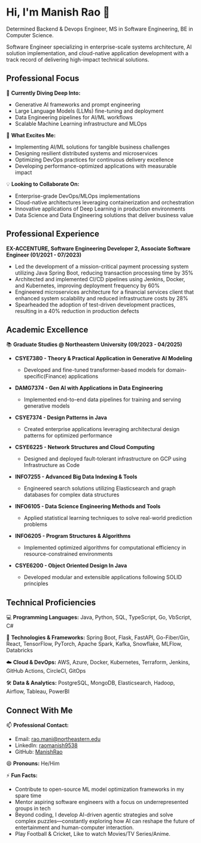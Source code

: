 # Hi, I'm Manish Rao 👋
Determined Backend & Devops Engineer, MS in Software Engineering, BE in Computer Science. 

Software Engineer specializing in enterprise-scale systems architecture, AI solution implementation, and cloud-native application development with a track record of delivering high-impact technical solutions.

## Professional Focus

🌱 **Currently Diving Deep Into:** 
- Generative AI frameworks and prompt engineering
- Large Language Models (LLMs) fine-tuning and deployment
- Data Engineering pipelines for AI/ML workflows
- Scalable Machine Learning infrastructure and MLOps

👀 **What Excites Me:** 
- Implementing AI/ML solutions for tangible business challenges
- Designing resilient distributed systems and microservices
- Optimizing DevOps practices for continuous delivery excellence
- Developing performance-optimized applications with measurable impact

💡 **Looking to Collaborate On:** 
- Enterprise-grade DevOps/MLOps implementations
- Cloud-native architectures leveraging containerization and orchestration
- Innovative applications of Deep Learning in production environments
- Data Science and Data Engineering solutions that deliver business value

## Professional Experience

**EX-ACCENTURE, Software Engineering Developer 2, Associate Software Engineer (01/2021 - 07/2023)**
- Led the development of a mission-critical payment processing system utilizing Java Spring Boot, reducing transaction processing time by 35%
- Architected and implemented CI/CD pipelines using Jenkins, Docker, and Kubernetes, improving deployment frequency by 60%
- Engineered microservices architecture for a financial services client that enhanced system scalability and reduced infrastructure costs by 28%
- Spearheaded the adoption of test-driven development practices, resulting in a 40% reduction in production defects

## Academic Excellence

📚 **Graduate Studies @ Northeastern University (09/2023 - 04/2025)**
- **CSYE7380 - Theory & Practical Application in Generative AI Modeling**
  - Developed and fine-tuned transformer-based models for domain-specific(Finance) applications
  
- **DAMG7374 - Gen AI with Applications in Data Engineering**
  - Implemented end-to-end data pipelines for training and serving generative models
  
- **CSYE7374 - Design Patterns in Java**
  - Created enterprise applications leveraging architectural design patterns for optimized performance
  
- **CSYE6225 - Network Structures and Cloud Computing**
  - Designed and deployed fault-tolerant infrastructure on GCP using Infrastructure as Code
  
- **INFO7255 - Advanced Big Data Indexing & Tools**
  - Engineered search solutions utilizing Elasticsearch and graph databases for complex data structures
  
- **INFO6105 - Data Science Engineering Methods and Tools**
  - Applied statistical learning techniques to solve real-world prediction problems
  
- **INFO6205 - Program Structures & Algorithms**
  - Implemented optimized algorithms for computational efficiency in resource-constrained environments
  
- **CSYE6200 - Object Oriented Design In Java**
  - Developed modular and extensible applications following SOLID principles

## Technical Proficiencies

💻 **Programming Languages:** Java, Python, SQL, TypeScript, Go, VbScript, C#

🔧 **Technologies & Frameworks:** Spring Boot, Flask, FastAPI, Go-Fiber/Gin, React, TensorFlow, PyTorch, Apache Spark, Kafka, Snowflake, MLFlow, Databricks

☁️ **Cloud & DevOps:** AWS, Azure, Docker, Kubernetes, Terraform, Jenkins, GitHub Actions, CircleCI, GitOps

🛠️ **Data & Analytics:** PostgreSQL, MongoDB, Elasticsearch, Hadoop, Airflow, Tableau, PowerBI

## Connect With Me

📫 **Professional Contact:**
- Email: rao.mani@northeastern.edu
- LinkedIn: [raomanish9538](https://www.linkedin.com/in/raomanish9538/)
- GitHub: [ManishRao](https://github.com/rao-manish-24)

😄 **Pronouns:** He/Him

⚡ **Fun Facts:** 
- Contribute to open-source ML model optimization frameworks in my spare time
- Mentor aspiring software engineers with a focus on underrepresented groups in tech
- Beyond coding, I develop AI-driven agentic strategies and solve complex puzzles—constantly exploring how AI can reshape the future of entertainment and human-computer interaction.
- Play Football & Cricket, Like to watch Movies/TV Series/Anime.
